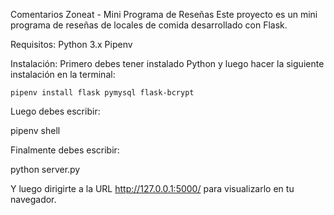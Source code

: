 Comentarios Zoneat - Mini Programa de Reseñas
Este proyecto es un mini programa de reseñas de locales de comida desarrollado con Flask.

Requisitos:
  Python 3.x
  Pipenv

Instalación:
  Primero debes tener instalado Python y luego hacer la siguiente instalación en la terminal:

    pipenv install flask pymysql flask-bcrypt

Luego debes escribir:

  pipenv shell

Finalmente debes escribir:

  python server.py

Y luego dirigirte a la URL http://127.0.0.1:5000/ para visualizarlo en tu navegador.
